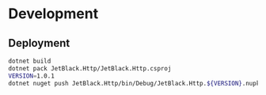 # Development

## Deployment

```bash
dotnet build
dotnet pack JetBlack.Http/JetBlack.Http.csproj
VERSION=1.0.1
dotnet nuget push JetBlack.Http/bin/Debug/JetBlack.Http.${VERSION}.nupkg --api-key ${NUGET_API_KEY} --source https://api.nuget.org/v3/index.json
```